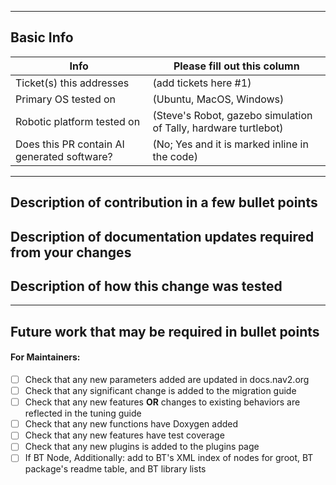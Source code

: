 <!-- Please fill out the following pull request template for non-trivial changes to help us process your PR faster and more efficiently.-->

---

## Basic Info

| Info | Please fill out this column |
| ------ | ----------- |
| Ticket(s) this addresses   | (add tickets here #1) |
| Primary OS tested on | (Ubuntu, MacOS, Windows) |
| Robotic platform tested on | (Steve's Robot, gazebo simulation of Tally, hardware turtlebot) |
| Does this PR contain AI generated software? | (No; Yes and it is marked inline in the code) |

---

## Description of contribution in a few bullet points

<!--
* I added this neat new feature
* Also fixed a typo in a parameter name in nav2_costmap_2d
-->

## Description of documentation updates required from your changes

<!--
* Added new parameter, so need to add that to default configs and documentation page
* I added some capabilities, need to document them
-->

## Description of how this change was tested

<!--
* I wrote unit tests that cover 90%+ of changes and extensively tested on my physical robot platform in production for 1 week
* I wrote unit tests and tested in simulation for 10 minutes
-->

---

## Future work that may be required in bullet points

<!--
* I think there might be some optimizations to be made from STL vector
* I see alot of redundancy in this package, we might want to add a function `bool XYZ()` to reduce clutter
* I tested on a differential drive robot, but there might be issues turning near corners on an omnidirectional platform
-->

#### For Maintainers: <!-- DO NOT EDIT OR REMOVE -->
- [ ] Check that any new parameters added are updated in docs.nav2.org
- [ ] Check that any significant change is added to the migration guide
- [ ] Check that any new features **OR** changes to existing behaviors are reflected in the tuning guide
- [ ] Check that any new functions have Doxygen added
- [ ] Check that any new features have test coverage
- [ ] Check that any new plugins is added to the plugins page
- [ ] If BT Node, Additionally: add to BT's XML index of nodes for groot, BT package's readme table, and BT library lists
